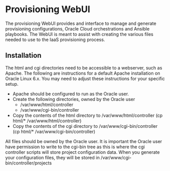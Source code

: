 # Provisioning WebUI

The provisioning WebUI provides and interface to manage and generate provisioning configurations, Oracle Cloud orchestrations and Ansible playbooks.
The WebUI is meant to assist with creating the various files needed to use to the IaaS provisioning process.

## Installation
The html and cgi directories need to be accessible to a webserver, such as Apache.
The following are instructions for a default Apache installation on Oracle Linux 6.x. You may need to adjust these instructions for your specific setup.

* Apache should be configured to run as the Oracle user.
* Create the following directories, owned by the Oracle user
  * /var/www/html/controller
  * /var/www/cgi-bin/controller
* Copy the contents of the html directory to /var/www/html/controller (cp html/* /var/www/html/controller)
* Copy the contents of the cgi directory to /var/www/cgi-bin/controller (cp html/* /var/www/cgi-bin/controller)

All files should be owned by the Oracle user.
It is important the Oracle user have permission to write to the cgi-bin tree as this is where the cgi controller scripts will store project configuration data.
When you generate your configuration files, they will be stored in /var/www/cgi-bin/controller/projects

